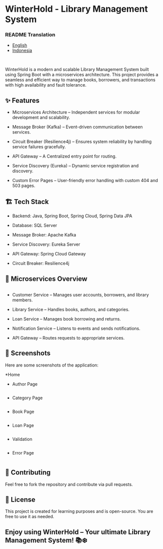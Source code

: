 # WinterHold - Library Management System

<h3>README Translation</h3>
<ul>
  <li><a href="">English</a></li>
  <li><a href="">Indonesia</a></li>
</ul>
<br>

WinterHold is a modern and scalable Library Management System built using Spring Boot with a microservices architecture. This project provides a seamless and efficient way to manage books, borrowers, and transactions with high availability and fault tolerance.

<h2>✨ Features</h2>

* Microservices Architecture – Independent services for modular development and scalability.

* Message Broker (Kafka) – Event-driven communication between services.

* Circuit Breaker (Resilience4j) – Ensures system reliability by handling service failures gracefully.

* API Gateway – A Centralized entry point for routing.

* Service Discovery (Eureka) – Dynamic service registration and discovery.

* Custom Error Pages – User-friendly error handling with custom 404 and 503 pages.

<h2>🏗️ Tech Stack</h2>

* Backend: Java, Spring Boot, Spring Cloud, Spring Data JPA

* Database: SQL Server

* Message Broker: Apache Kafka

* Service Discovery: Eureka Server

* API Gateway: Spring Cloud Gateway

* Circuit Breaker: Resilience4j

<h2>📜 Microservices Overview</h2>

<img href="">

* Customer Service – Manages user accounts, borrowers, and library members.

* Library Service – Handles books, authors, and categories.

* Loan Service – Manages book borrowing and returns.

* Notification Service – Listens to events and sends notifications.

* API Gateway – Routes requests to appropriate services.

<h2>📸 Screenshots</h2>

Here are some screenshots of the application:

*Home
<img href="">

* Author Page
<img href="">

* Category Page
<img href="">

* Book Page
<img href="">

* Loan Page
<img href="">

* Validation
<img href="">

* Error Page
<img href="">

<h2>🤝 Contributing</h2>

Feel free to fork the repository and contribute via pull requests.

<h2>📜 License</h2>

This project is created for learning purposes and is open-source. You are free to use it as needed.

<h2>Enjoy using WinterHold – Your ultimate Library Management System! 📚❄️</h2>
